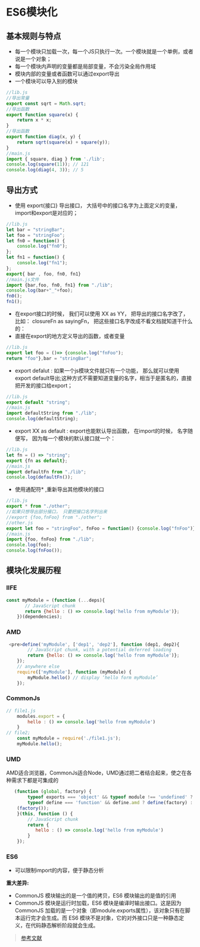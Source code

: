 # ES6模块化

## 基本规则与特点
* 每一个模块只加载一次，每一个JS只执行一次。一个模块就是一个单例，或者说是一个对象；
* 每一个模块内声明的变量都是局部变量，不会污染全局作用域
* 模块内部的变量或者函数可以通过export导出
* 一个模块可以导入别的模块
```js
//lib.js
//导出常量
export const sqrt = Math.sqrt;
//导出函数
export function square(x) {
    return x * x;
}
//导出函数
export function diag(x, y) {
    return sqrt(square(x) + square(y));
}
//main.js
import { square, diag } from './lib';
console.log(square(11)); // 121
console.log(diag(4, 3)); // 5
```

## 导出方式
* 使用 export{接口} 导出接口， 大括号中的接口名字为上面定义的变量， import和export是对应的；
```js
//lib.js
let bar = "stringBar";
let foo = "stringFoo";
let fn0 = function() {
    console.log("fn0");
};
let fn1 = function() {
    console.log("fn1");
};
export{ bar , foo, fn0, fn1}
//main.js文件
import {bar,foo, fn0, fn1} from "./lib";
console.log(bar+"_"+foo);
fn0();
fn1();
```
* 在export接口的时候， 我们可以使用 XX as YY， 把导出的接口名字改了， 比如： closureFn as sayingFn， 把这些接口名字改成不看文档就知道干什么的：
* 直接在export的地方定义导出的函数，或者变量
```js
//lib.js
export let foo = ()=> {console.log("fnFoo");
return "foo"},bar = "stringBar";
```
* export defalut : 如果一个js模块文件就只有一个功能， 那么就可以使用export default导出;这种方式不需要知道变量的名字，相当于是匿名的，直接把开发的接口给export；
```js
//lib.js
export default "string";
//main.js
import defaultString from "./lib";
console.log(defaultString);
```
* export XX as default : export也能默认导出函数， 在import的时候， 名字随便写， 因为每一个模块的默认接口就一个：
```js
//lib.js
let fn = () => "string";
export {fn as default};
//main.js
import defaultFn from "./lib";
console.log(defaultFn());
```
* 使用通配符* ,重新导出其他模块的接口
```js
//lib.js
export * from "./other";
//如果只想导出部分接口， 只要把接口名字列出来
//export {foo,fnFoo} from "./other";
//other.js
export let foo = "stringFoo", fnFoo = function() {console.log("fnFoo")};
//main.js
import {foo, fnFoo} from "./lib";
console.log(foo);
console.log(fnFoo());
```
## 模块化发展历程
### IIFE
```js
const myModule = (function (...deps){
       // JavaScript chunk
       return {hello : () => console.log('hello from myModule')};
    })(dependencies);
```
### AMD
```js
 <pre>define('myModule', ['dep1', 'dep2'], function (dep1, dep2){
        // JavaScript chunk, with a potential deferred loading
        return {hello: () => console.log('hello from myModule')};
    });
    // anywhere else
    require(['myModule'], function (myModule) {
        myModule.hello() // display ‘hello form myModule’
    });
```
### CommonJs
```js
// file1.js
    modules.export = {
        hello : () => console.log('hello from myModule')
    }
// file2;
    const myModule = require('./file1.js');
    myModule.hello();
```
### UMD
AMD适合浏览器，CommonJs适合Node，UMD通过把二者结合起来，使之在各种需求下都是可集成的
```js
   (function (global, factory) {
        typeof exports === 'object' && typeof module !== 'undefined' ? factory() :
        typeof define === 'function' && define.amd ? define(factory) :
    (factory());
    }(this, function () {
        // JavaScript chunk
        return {
           hello : () => console.log('hello from myModule')
        }
    });
```
### ES6
* 可以限制import的内容，便于静态分析

**重大差异:**
* CommonJS 模块输出的是一个值的拷贝，ES6 模块输出的是值的引用
* CommonJS 模块是运行时加载，ES6 模块是编译时输出接口。这是因为 CommonJS 加载的是一个对象（即module.exports属性），该对象只有在脚本运行完才会生成。而 ES6 模块不是对象，它的对外接口只是一种静态定义，在代码静态解析阶段就会生成。

> [参考文献](http://es6.ruanyifeng.com/#docs/module)